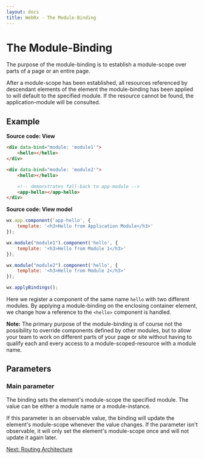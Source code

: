 ```yaml
---
layout: docs
title: WebRx - The Module-Binding
---
```

# The Module-Binding

The purpose of the module-binding is to establish a module-scope over parts of a page or an entire page.

After a module-scope has been established, all resources referenced by descendant elements of the element
the module-binding has been applied to will default to the specified module. If the resource cannot be found, 
the application-module will be consulted.

## Example

<div class="panel panel-default" id="module-example1">
	<div class="panel-body">
		<div data-bind="module: 'module1'">
			<hello></hello>
		</div>
		<div data-bind="module: 'module2'">
			<hello></hello>
			<app-hello></app-hello>
		</div>
	</div>
</div>
  
<script type="text/javascript">
wx.app.component('app-hello', {
    template: '<h3>Hello from Application Module</h3>'
});

wx.module("module1").component('hello', {
    template: '<h3>Hello from Module 1</h3>'
});

wx.module("module2").component('hello', {
    template: '<h3>Hello from Module 2</h3>'
});

wx.applyBindings(undefined, document.getElementById('module-example1'));
</script>


**Source code: View**

```html
<div data-bind="module: 'module1'">
	<hello></hello>
</div>

<div data-bind="module: 'module2'">
	<hello></hello>

	<!-- demonstrates fall-back to app-module -->
	<app-hello></app-hello>
</div>
```

**Source code: View model**

```javascript
wx.app.component('app-hello', {
    template: '<h3>Hello from Application Module</h3>'
});

wx.module("module1").component('hello', {
    template: '<h3>Hello from Module 1</h3>'
});

wx.module("module2").component('hello', {
    template: '<h3>Hello from Module 2</h3>'
});

wx.applyBindings();
```

Here we register a component of the same name <code>hello</code> with two different modules. By applying a module-binding
on the enclosing container element, we change how a reference to the <code>&lt;hello&gt;</code> component is handled.

**Note:** The primary purpose of the module-binding is of course not the possibility to override components
defined by other modules, but to allow your team to work on different parts of your page or site
without having to qualify each and every access to a module-scoped-resource with a module name.

## Parameters

### Main parameter

The binding sets the element's module-scope the specified module. The value can be either a module name or a module-instance.

If this parameter is an observable value, the binding will update the element's module-scope whenever the value changes. 
If the parameter isn't observable, it will only set the element's module-scope once and will not update it again later.

<a class="next-topic" href="/docs/routing-overview.html#start">Next: Routing Architecture</a>